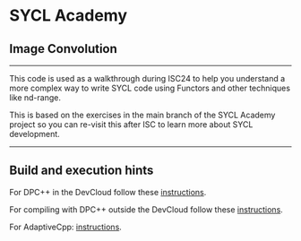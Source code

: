 # SYCL Academy

## Image Convolution
---

This code is used as a walkthrough during ISC24 to help you understand a more 
complex way to write SYCL code using Functors and other techniques like 
nd-range.

This is based on the exercises in the main branch of the SYCL Academy project 
so you can re-visit this after ISC to learn more about SYCL development.

---

## Build and execution hints

For DPC++ in the DevCloud follow these [instructions](../../README.md#connect-to-intel-developer-cloud-via-jupyterlab).

For compiling with DPC++ outside the DevCloud follow these [instructions](../dpcpp.md).

For AdaptiveCpp: [instructions](../adaptivecpp.md).
